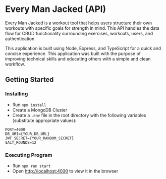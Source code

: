 # Every Man Jacked (API)

Every Man Jacked is a workout tool that helps users structure their own workouts with specific goals for strength in mind. This API handles the data flow for CRUD functionality surrounding exercises, workouts, users, and authentication.

This application is built using Node, Express, and TypeScript for a quick and concise experience. This application was built with the purpose of improving technical skills and educating others with a simple and clean workflow.

## Getting Started

### Installing

* Run `npm install`
* Create a MongoDB Cluster
* Create a `.env` file in the root directory with the following variables (substitute appropriate values):

```
PORT=4000
DB_URI={YOUR_DB_URL}
JWT_SECRET={YOUR_RANDOM_SECRET}
SALT_ROUNDS=12
```

### Executing Program
* Run `npm run start`
* Open [http://localhost:4000](http://localhost:4000) to view it in the browser
